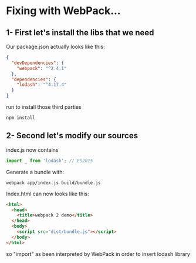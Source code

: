 # Fixing with WebPack...

## 1- First let's install the libs that we need
Our package.json actually looks like this:
```json
{
  "devDependencies": {
    "webpack": "^2.4.1"
  },
  "dependencies": {
    "lodash": "^4.17.4"
  }
}
```
run to install those third parties
```
npm install
```

## 2- Second let's modify our sources

index.js now contains

```js
import _ from 'lodash'; // ES2015
```

Generate a bundle with:
```
webpack app/index.js build/bundle.js
```

Index.html can now looks like this:
```html
<html>
  <head>
    <title>webpack 2 demo</title>
  </head>
  <body>
    <script src="dist/bundle.js"></script>
  </body>
</html>
```

so "import" as been interpreted by WebPack in order to insert lodash library